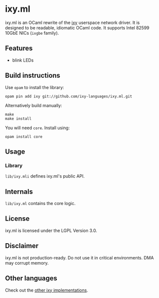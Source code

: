# ixy.ml

ixy.ml is an OCaml rewrite of the [ixy](https://github.com/emmericp/ixy) userspace network driver.
It is designed to be readable, idiomatic OCaml code.
It supports Intel 82599 10GbE NICs (`ixgbe` family).

## Features

* blink LEDs

## Build instructions

Use `opam` to install the library:

```
opam pin add ixy git://github.com/ixy-languages/ixy.ml.git
```

Alternatively build manually:

```
make
make install
```

You will need `core`. Install using:

```
opam install core
```

## Usage

### Library

`lib/ixy.mli` defines ixy.ml's public API.

## Internals

`lib/ixy.ml` contains the core logic.

## License

ixy.ml is licensed under the LGPL Version 3.0.

## Disclaimer

ixy.ml is not production-ready.
Do not use it in critical environments.
DMA may corrupt memory.

## Other languages

Check out the [other ixy implementations](https://github.com/ixy-languages).
